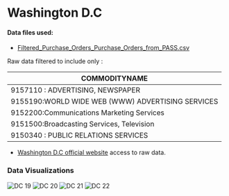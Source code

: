 # Washington D.C

#### Data files used:

- [Filtered_Purchase_Orders_Purchase_Orders_from_PASS.csv](https://github.com/mmpa8/-Budget_Analysis/files/8944579/Filtered_Purchase_Orders_Purchase_Orders_from_PASS.csv)

Raw data filtered to include only :

| COMMODITYNAME   | 
| ------------- | 
|9157110 : ADVERTISING, NEWSPAPER| 
|9155190:WORLD WIDE WEB (WWW) ADVERTISING SERVICES| 
|9152200:Communications Marketing Services| 
|9151500:Broadcasting Services, Television| 
|9150340 : PUBLIC RELATIONS SERVICES| 



- [Washington D.C official website](https://opendata.dc.gov/datasets/DCGIS::purchase-orders-from-pass/explore) access to raw data.


### Data Visualizations

![DC 19](https://user-images.githubusercontent.com/94376055/174554586-d25fff39-a511-413e-9133-2c387d699c75.png)
![DC 20](https://user-images.githubusercontent.com/94376055/174554594-05674d51-a753-42f5-868e-0ee07d53f898.png)
![DC 21](https://user-images.githubusercontent.com/94376055/174554597-2e3da579-2785-47ad-a148-c5d68b516fe5.png)
![DC 22](https://user-images.githubusercontent.com/94376055/174554602-064db220-fc0d-4442-b462-6cc117c59532.png)

